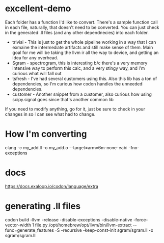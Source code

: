# excellent-demo

Each folder has a function I'd like to convert.  There's a sample function call in each file, naturally, that doesn't need to be converted.  You can just check in the generated .ll files (and any other dependnecies) into each folder.

- trivial - This is just to get the whole pipeline working in a way that I can exmaine the intermediate artifacts and still make sense of them.  Main goal for me will be taking the llvm ir all the way to device, and getting an idea for any overhead.
- Sgram - spectrogram, this is interesting b/c there's a very memory intensive way to perform this calc, and a very stingy way, and I'm curious what will fall out
- tsfresh - I've had several customers using this.  Also this lib has a ton of dependencies, so I'm curious how codon handles the unneeded dependencies.
- customer - Another snippet from a customer, also curious how using scipy.signal goes since that's another common lib

If you need to modify anything, go for it, just be sure to check in your changes in so I can see what had to change.

# How I'm converting

clang -c my_add.ll -o my_add.o --target=armv6m-none-eabi -fno-exceptions


# docs

https://docs.exaloop.io/codon/language/extra

# generating .ll files

codon build -llvm -release -disable-exceptions -disable-native -force-vector-width 1 file.py
/opt/homebrew/opt/llvm/bin/llvm-extract --func=generate_features -S -recursive -keep-const-init sgram/sgram.ll -o sgram/sgram.ll